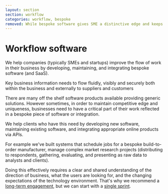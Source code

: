```yaml
---
layout: section
section: workflow
categories: workflow, bespoke
removed: While bespoke software gives SME a distinctive edge and keeps them competitive, it can itself be a liability and needs to be kept to a minimum and replaced or integrated with existing SaaS provision when possible.
---
```


# Workflow software

We help companies (typically SMEs and startups) improve the flow of work in their business by developing, maintaining, and integrating bespoke software (and SaaS).

Key business information needs to flow fluidly, visibly and securely both within the business and externally to suppliers and customers

There are many off the shelf software products available providing generic solutions. However sometimes, in order to maintain competitive edge and uniqueness, businesses need to have a
critical part of their work reflected in a bespoke piece of software or integration.

We help clients who have this need by developing new software, maintaining existing software, and integrating appropriate online products via APIs.

For example we've built systems that schedule
jobs for a bespoke build-to-order manufacturer, manage complex market research projects (distributing to respondents, gathering, evaluating, and presenting as raw data to analysts and clients).

Doing this effectively requires a clear and shared understanding of the direction of business, what the users are looking for,
and the changing expectations of the technology environment. That's why we recommend a [long-term engagement]({{site.baseurl}}/roadmap#long_term), but we can start with a [single sprint]({{site.baseurl}}/roadmap#first_sprint).
